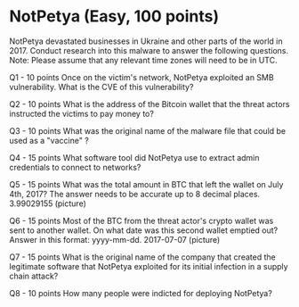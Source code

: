 # NotPetya (Easy, 100 points)

NotPetya devastated businesses in Ukraine and other parts of the world in 2017. Conduct research into this malware to answer the following questions.
Note: Please assume that any relevant time zones will need to be in UTC.

Q1 - 10 points
Once on the victim's network, NotPetya exploited an SMB vulnerability. What is the CVE of this vulnerability?

Q2 - 10 points
What is the address of the Bitcoin wallet that the threat actors instructed the victims to pay money to?

Q3 - 10 points
What was the original name of the malware file that could be used as a "vaccine" ?

Q4 - 15 points
What software tool did NotPetya use to extract admin credentials to connect to networks?

Q5 - 15 points
What was the total amount in BTC that left the wallet on July 4th, 2017? The answer needs to be accurate up to 8 decimal places.
3.99029155 (picture)

Q6 - 15 points
Most of the BTC from the threat actor's crypto wallet was sent to another wallet. On what date was this second wallet emptied out? Answer in this format: yyyy-mm-dd.
2017-07-07 (picture)

Q7 - 15 points
What is the original name of the company that created the legitimate software that NotPetya exploited for its initial infection in a supply chain attack?

Q8 - 10 points
How many people were indicted for deploying NotPetya?
